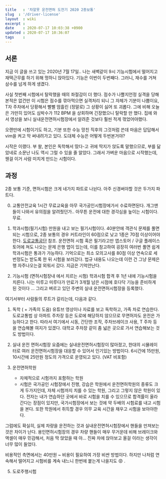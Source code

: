 ```yaml
---
title   : '차알못 운전면허 도전기 2020 2종보통'
slug  : '/driver-license'
layout  : wiki 
excerpt : 
date    : 2020-07-17 10:03:38 +0900
updated : 2020-07-17 10:36:07
tags    : 
---
```


## 서론 

지금 이 글을 쓰고 있는 2020년 7월 17일.. 나는 새벽같이 9시 기능시험에서 떨어지고 재택근무를 하기 위해 멍하니 앉아있다. 기능은 이번이 두번째다. 그러니, 재수를 거쳐 삼수를 넘게 하게 생겼다. 

사실 첫번째 시험에서 탈락했을 때의 좌절감이 더 했다. 점수가 나쁠지언정 실격을 당해본적은 없건만 이 시험은 점수를 깎아먹으면 실격처리 되니 그 자체가 기분이 나쁨이요, T자 주차에서 당황해서 뻘뻘 땀흘린 (정말로) 그 상황이 싫어 또 괴롭다. 그에 비해  오늘은 가만히 있어도 심박수가 112 BPM 을 상회하며 긴장했으니 탈락할 만 했다. 집에 와서 영상을 보니 실내운전면허시험장에서 알려준 것보다 훨씬 적게 꺾었어야했다. 

오랜만에 시험이기도 하고, 기분 또한 수능 망친 직후의  그것처럼 쓴데 마음은 답답해서 vim을 켜고 막 써내려가고 있다. 도대체 수능은 어떻게 두번본거야?



시작은 이랬다. 부 왈, 본인은  독학해서 땄다-고 귀에 딱지가 앉도록 말했으므로, 부를 닮았네로 소문난  나도 역시 그럴 수 있을 줄 알았다. 그래서 가벼운 마음으로 시작했는데, 웬걸 이거 사람 미치게 만드는 시험이다.  

## 과정
2종 보통 기준, 면허시험은 크게 네가지 파트로 나뉜다. 
아주 신경써야할 것은 두가지 파트다.

0. 교통안전교육 
   1시간 무료교육을 아무 국가공인시험장에가서 수료하면된다. 
   개그맨들이 나와서 유의점을 알려줬던가.. 아무튼 운전에 대한 경각심을 높이는 시험이다. 무료. 
   
1. 학과시험(필기시험) 
   만원을 내고 보는 필기시험이다. 40분안에 객관식 문제를 풀면되는 시험으로, 2종 보통의 경우 커트라인이 60점으로 낮고 1종은 70점 이상이어야한다. [도로교통공단](https://www.safedriving.or.kr/guide/rerGuide04View.do?menuCode=MN-PO-1114) 참조. 
   운전면허 시험 혹은 필기라고만 앱스토어 / 구글 플레이스토어에 쳐도 나오는 문제 은행 앱이 있는데, 이를 참고하여 굉장히 여러번 풀면 쉽게 학과시험은 통과가 가능하다. 기억으로는 최소 모의고사를 80점 이상 연속으로 세번정도는 받도록 한 뒤 시험을 보러갔다. 법규 내용도 나오는데 이런 건 그냥 문제은행 자주나오는걸 외워서 갔다. 지금은 기억안난다.
   
2. 기능시험 (면허시험장내 에서 치르는 시험)
   학과시험 합격 후 1년 내에 기능시험을 치른다. 나는 미루고 미루다가 만료가 3개월 남은 시점에 호다닥 기능을 준비하게 된 것이다 ... 그리고 벼르고 있던 주변의 실내 운전면허시험장을 등록했다. 
   
여기서부터 사람들의 루트가 갈리는데, 다음과 같다. 

1. 독학 ( + 가족의 도움) 
   유튜브 영상이나 자료를 보고 독학하고, 가족 차로 연습한다. 도로교통법 상 아파트 주차장 등은 도로에 해당하지 않으므로 무면허자도 운전은 가능하다고 한다. 따라서 여기에서 시동, 간단한 조작, 주차브레이크 사용, T 주차 등을 연습해볼 여지가 있겠다. 대학교 주차장 같이 좀 넓은 곳으로 가서 연습해보는 것도 방법이다. 
   
2. 실내 운전 면허시험장 
   요즘에는 실내운전면허시험장이 많아졌고, 한대의 시뮬레이터로 여러 운전면허시험장을 대응할 수 있어서 인기있는 방법이다. 6시간에 15만원, 10시간에 25만원 정도의 가격으로 운영되고 있다. (VAT 비포함) 

3. 운전면허학원 
   - 자체적으로 시험까지 포함하는 학원
   - 시험은 국가공인 시험장에서 진행, 강습은 학원에서
   운전면허학원의 종류도 크게 두가지인데, 자체 시험까지 치를 수 있는 학원, 그리고 그렇지 않은 학원이 있다. 전자는 내가 연습하던 곳에서 바로 시험을 치를 수 있으므로 합격률이 올라간다는 장점이 있지만, 국가시험장에서 보는 것에 약 두배의 시험료를 내고 시험을 본다. 또한 학원에서 취득할 경우 의무 교육 시간을 채우고 시험을 보아야한다. 

  그럼에도 확실히, 실제 차량을 운전하는 것과 실내운전면허시험장에서 핸들을 만져보는 것은 차이가 난다. 용인면허시험장의 경우 차량 핸들이 매우 무거운데 비해 브레이크와 액셀이 매우 민감해서, 처음 딱 앉았을 때 아... 진짜 차에 앉아보고 올걸 이라는 생각이 너무 많이 들었다. 
  
비용적인 측면에서는 40만원 ~ 비용이 필요하여 가장 비싼 방법이다. 하지만 나처럼 연속해서 떨어지고 시험비를 계속 내느니 한번에 붙는게 나을지도 😡 .

5. 도로주행시험 
 
